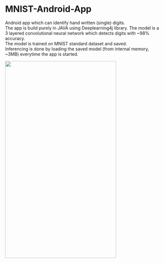 # MNIST-Android-App
Android app which can identify hand written (single) digits. <br>
The app is build purely in JAVA using Deeplearning4j library. The model is a 3 layered convolutional neural network which detects digits with ~98% accuracy. <br>
The model is trained on MNIST standard dataset and saved.<br> 
Inferencing is done by loading the saved model (from internal memory, ~3MB) everytime the app is started.

<img src="https://github.com/pawanpatil94/MNIST-Android-App/blob/master/MNIST-app-demo.gif" height=640px width=360px>
